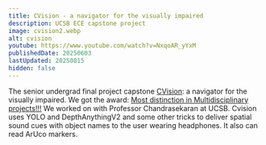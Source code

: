 ```yaml
---
title: CVision - a navigator for the visually impaired
description: UCSB ECE capstone project
image: cvision2.webp
alt: cvision
youtube: https://www.youtube.com/watch?v=NxqoAR_yYxM
publishedDate: 20250603
lastUpdated: 20250815
hidden: false
---
```


The senior undergrad final project capstone [CVision](https://capstone.engineering.ucsb.edu/projects/cvision): a navigator for the visually impaired. We got the award: [Most distinction in Multidisciplinary projects!!!](https://engineering.ucsb.edu/news/coe-students-present-innovative-engineering-solutions-2025-capstone-design-expo) We worked on with Professor Chandrasekaran at UCSB. Cvision uses YOLO and DepthAnythingV2 and some other tricks to deliver spatial sound cues with object names to the user wearing headphones. It also can read ArUco markers.